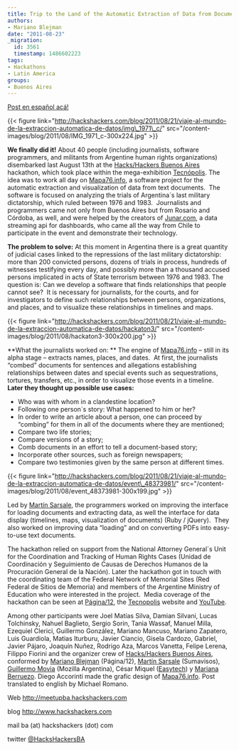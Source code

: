 ```yaml
---
title: Trip to the Land of the Automatic Extraction of Data from Documents
authors:
- Mariano Blejman
date: "2011-08-23"
_migration:
  id: 3561
  timestamp: 1486602223
tags:
- Hackathons
- Latin America
groups:
- Buenos Aires
---
```


[Post en español acá!][1]

{{< figure link="http://hackshackers.com/blog/2011/08/21/viaje-al-mundo-de-la-extraccion-automatica-de-datos/img\_1971\_c/" src="/content-images/blog/2011/08/IMG\_1971\_c-300x224.jpg" >}}

**We finally did it!** About 40 people (including journalists, software programmers, and militants from Argentine human rights organizations) disembarked last August 13th at the [Hacks/Hackers Buenos Aires][2] hackathon, which took place within the mega-exhibition [Tecnópolis][3]. The idea was to work all day on [Mapa76.info][4], a software project for the automatic extraction and visualization of data from text documents.  The software is focused on analyzing the trials of Argentina´s last military dictatorship, which ruled between 1976 and 1983.  Journalists and programmers came not only from Buenos Aires but from Rosario and Córdoba, as well, and were helped by the creators of [Junar.com][5], a data streaming api for dashboards, who came all the way from Chile to participate in the event and demonstrate their technology.

**The problem to solve:** At this moment in Argentina there is a great quantity of judicial cases linked to the repressions of the last military dictatorship: more than 200 convicted persons, dozens of trials in process, hundreds of witnesses testifying every day, and possibly more than a thousand accused persons implicated in acts of State terrorism between 1976 and 1983. The question is: Can we develop a software that finds relationships that people cannot see?  It is necessary for journalists, for the courts, and for investigators to define such relationships between persons, organizations, and places, and to visualize these relationships in timelines and maps.

{{< figure link="http://hackshackers.com/blog/2011/08/21/viaje-al-mundo-de-la-extraccion-automatica-de-datos/hackaton3/" src="/content-images/blog/2011/08/hackaton3-300x200.jpg" >}}

**What the journalists worked on: ** The engine of [Mapa76.info][4] – still in its alpha stage – extracts names, places, and dates.  At first, the journalists “combed” documents for sentences and allegations establishing relationships between dates and special events such as sequestrations, tortures, transfers, etc., in order to visualize those events in a timeline.  **Later they thought up possible use cases:**

  * Who was with whom in a clandestine location?
  * Following one person´s story: What happened to him or her?
  * In order to write an article about a person, one can proceed by “combing” for them in all of the documents where they are mentioned;
  * Compare two life stories;
  * Compare versions of a story;
  * Comb documents in an effort to tell a document-based story;
  * Incorporate other sources, such as foreign newspapers;
  * Compare two testimonies given by the same person at different times.

{{< figure link="http://hackshackers.com/blog/2011/08/21/viaje-al-mundo-de-la-extraccion-automatica-de-datos/event\_48373981/" src="/content-images/blog/2011/08/event\_48373981-300x199.jpg" >}}

Led by [Martín Sarsale][6], the programmers worked on improving the interface for loading documents and extracting data, as well the interface for data display (timelines, maps, visualization of documents) (Ruby / jQuery).  They also worked on improving data “loading” and on converting PDFs into easy-to-use text documents.

The hackathon relied on support from the National Attorney General´s Unit for the Coordination and Tracking of Human Rights Cases (Unidad de Coordinación y Seguimiento de Causas de Derechos Humanos de la Procuración General de la Nación). Later the hackathon got in touch with the coordinating team of the Federal Network of Memorial Sites (Red Federal de Sitios de Memoria) and members of the Argentine Ministry of Education who were interested in the project.  Media coverage of the hackathon can be seen at [Página/12][7], the [Tecnopolis][8] website and [YouTube][9].

Among other participants were Joel Matías Silva, Damian Silvani, Lucas Tolchinsky, Nahuel Baglieto, Sergio Sorin, Tania Wassaf, Manuel Milla, Ezequiel Clerici, Guillermo González, Mariano Mancuso, Mariano Zapatero, Luis Guardiola, Matias Iturburu, Javier Ciancio, Gisela Cardozo, Gabriel, Javier Pájaro, Joaquín Nuñez, Rodrigo Aza, Marcos Vanetta, Felipe Lerena, Filippo Fiorini and the organizer crew of [Hacks/Hackers Buenos Aires][2], conformed by [Mariano Blejman][10] (Página/12), [Martín Sarsale][6] (Sumavisos), [Guillermo Movia][11] (Mozilla Argentina), César Miquel ([Easytech][12]) y [Mariana Berruezo][13]. Diego Accorinti made the grafic design of [Mapa76.info][4]. Post translated to english by Michael Romano.

Web <http://meetupba.hackshackers.com>

blog <http://www.hackshackers.com>

mail ba (at) hackshackers (dot) com

twitter [@HacksHackersBA][14]

 [1]: http://wp.me/pO4rB-UZ
 [2]: http://meetupba.hackshackers.com
 [3]: http://www.tecnopolis.ar
 [4]: http://mapa76.info
 [5]: http://www.junar.com
 [6]: http://www.twitter.com/runixo
 [7]: http://www.pagina12.com.ar/diario/sociedad/3-174379-2011-08-13.html
 [8]: http://tecnopolis.ar/noticiasdetecnopolis/?p=2943
 [9]: http://www.youtube.com/watch?v=0ByvJ7J2_TY
 [10]: http://www.twitter.com/blejman
 [11]: http://www.twitter.com/deimidis
 [12]: http://www.easytech.com.ar
 [13]: http://www.twitter.com/Myberru
 [14]: http://www.twitter.com/HacksHackersBA